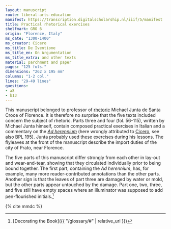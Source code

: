 ```yaml
---
layout: manuscript
route: liberal-arts-education
manifest: https://transcription.digitalscholarship.nl/iiif/5/manifest
title: Practical rhetorical exercises
shelfmark: GRO 6
origin: "Florence, Italy"
ms_date: "1300-1400"
ms_creator: Cicero
ms_title: De Iventione
ms_title_en: On Argumentation
ms_title_extra: and other texts
material: parchment and paper
pages: "125 fols."
dimensions: "262 x 195 mm"
columns: "1-2 col."
lines: "29-49 lines"
questions:
- a8
- b13
---
```


This manuscript belonged to professor of
[rhetoric](https://en.wikipedia.org/wiki/Rhetoric) Michael Junta de
Santa Croce of Florence. It is therefore no surprise that the five texts
included concern the subject of rhetoric. Parts three and four (fol.
56-115), written by Michael Junta himself, contain composed practical
exercises in Italian and a commentary on the [*Ad herennium*](https://en.wikipedia.org/wiki/Rhetorica_ad_Herennium) (here
wrongly attributed to [Cicero](https://en.wikipedia.org/wiki/Cicero),
see also BPL 195). Junta probably used these exercises during his
lessons. The flyleaves at the front of the manuscript describe the
import duties of the city of Prato, near Florence.

The five parts of this manuscript differ strongly from each other in
lay-out and wear-and-tear, showing that they circulated individually
prior to being bound together. The first part, containing the *Ad herennium*, has, for example, many more reader-contributed annotations
than the other parts. Another sign is that the leaves of part three are
damaged by water or mold, but the other parts appear untouched by the
damage. Part one, two, three, and five still have empty spaces where an
illuminator was supposed to add pen-flourished initials.[^1]

[^1]: [Decorating the Book]({{ "/glossary/#" | relative_url }})

{% cite mmdc %}